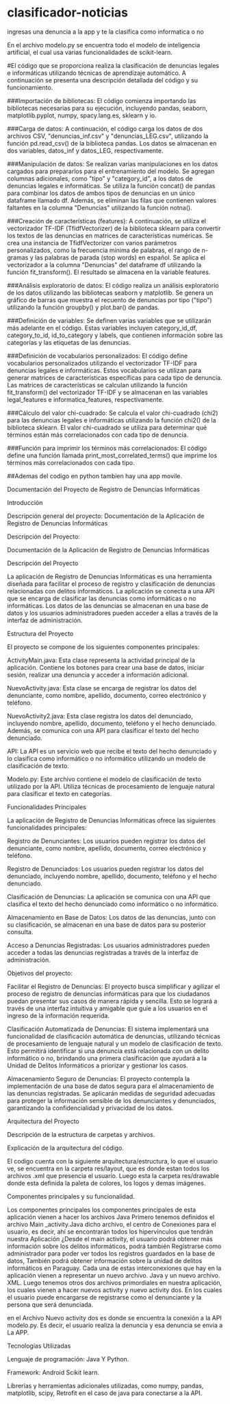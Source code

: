 # clasificador-noticias
ingresas una denuncia a la app y te la clasifica como informatica o no


En el archivo modelo.py se encuentra todo el modelo de inteligencia artificial, el cual usa varias funcionalidades de scikit-learn.

#El código que se proporciona realiza la clasificación de denuncias legales e informáticas utilizando técnicas de aprendizaje automático. A continuación se presenta una descripción detallada del código y su funcionamiento.
 
###Importación de bibliotecas:
El código comienza importando las bibliotecas necesarias para su ejecución, incluyendo pandas, seaborn, matplotlib.pyplot, numpy, spacy.lang.es, sklearn y io.
 
###Carga de datos:
A continuación, el código carga los datos de dos archivos CSV, "denuncias_inf.csv" y "denuncias_LEG.csv", utilizando la función pd.read_csv() de la biblioteca pandas. Los datos se almacenan en dos variables, datos_inf y datos_LEG, respectivamente.
 
###Manipulación de datos:
Se realizan varias manipulaciones en los datos cargados para prepararlos para el entrenamiento del modelo. Se agregan columnas adicionales, como "tipo" y "category_id", a los datos de denuncias legales e informáticas. Se utiliza la función concat() de pandas para combinar los datos de ambos tipos de denuncias en un único dataframe llamado df. Además, se eliminan las filas que contienen valores faltantes en la columna "Denuncias" utilizando la función notna().
 
###Creación de características (features):
A continuación, se utiliza el vectorizador TF-IDF (TfidfVectorizer) de la biblioteca sklearn para convertir los textos de las denuncias en matrices de características numéricas. Se crea una instancia de TfidfVectorizer con varios parámetros personalizados, como la frecuencia mínima de palabras, el rango de n-gramas y las palabras de parada (stop words) en español. Se aplica el vectorizador a la columna "Denuncias" del dataframe df utilizando la función fit_transform(). El resultado se almacena en la variable features.
 
###Análisis exploratorio de datos:
El código realiza un análisis exploratorio de los datos utilizando las bibliotecas seaborn y matplotlib. Se genera un gráfico de barras que muestra el recuento de denuncias por tipo ("tipo") utilizando la función groupby() y plot.bar() de pandas.
 
###Definición de variables:
Se definen varias variables que se utilizarán más adelante en el código. Estas variables incluyen category_id_df, category_to_id, id_to_category y labels, que contienen información sobre las categorías y las etiquetas de las denuncias.
 
###Definición de vocabularios personalizados:
El código define vocabularios personalizados utilizando el vectorizador TF-IDF para denuncias legales e informáticas. Estos vocabularios se utilizan para generar matrices de características específicas para cada tipo de denuncia. Las matrices de características se calculan utilizando la función fit_transform() del vectorizador TF-IDF y se almacenan en las variables legal_features e informatica_features, respectivamente.
 
###Cálculo del valor chi-cuadrado:
Se calcula el valor chi-cuadrado (chi2) para las denuncias legales e informáticas utilizando la función chi2() de la biblioteca sklearn. El valor chi-cuadrado se utiliza para determinar qué términos están más correlacionados con cada tipo de denuncia.
 
###Función para imprimir los términos más correlacionados:
El código define una función llamada print_most_correlated_terms() que imprime los términos más correlacionados con cada tipo.


##Ademas del codigo en python tambien hay una app movile.


Documentación del Proyecto de Registro de Denuncias Informáticas 

Introducción 

Descripción general del proyecto: Documentación de la Aplicación de Registro de Denuncias Informáticas 

Descripción del Proyecto: 

Documentación de la Aplicación de Registro de Denuncias Informáticas 

Descripción del Proyecto 

La aplicación de Registro de Denuncias Informáticas es una herramienta diseñada para facilitar el proceso de registro y clasificación de denuncias relacionadas con delitos informáticos. La aplicación se conecta a una API que se encarga de clasificar las denuncias como informáticas o no informáticas. Los datos de las denuncias se almacenan en una base de datos y los usuarios administradores pueden acceder a ellas a través de la interfaz de administración. 

Estructura del Proyecto 

El proyecto se compone de los siguientes componentes principales: 

ActivityMain.java: Esta clase representa la actividad principal de la aplicación. Contiene los botones para crear una base de datos, iniciar sesión, realizar una denuncia y acceder a información adicional. 

NuevoActivity.java: Esta clase se encarga de registrar los datos del denunciante, como nombre, apellido, documento, correo electrónico y teléfono. 

NuevoActivity2.java: Esta clase registra los datos del denunciado, incluyendo nombre, apellido, documento, teléfono y el hecho denunciado. Además, se comunica con una API para clasificar el texto del hecho denunciado. 

API: La API es un servicio web que recibe el texto del hecho denunciado y lo clasifica como informático o no informático utilizando un modelo de clasificación de texto. 

Modelo.py: Este archivo contiene el modelo de clasificación de texto utilizado por la API. Utiliza técnicas de procesamiento de lenguaje natural para clasificar el texto en categorías. 

Funcionalidades Principales 

La aplicación de Registro de Denuncias Informáticas ofrece las siguientes funcionalidades principales: 

Registro de Denunciantes: Los usuarios pueden registrar los datos del denunciante, como nombre, apellido, documento, correo electrónico y teléfono. 

Registro de Denunciados: Los usuarios pueden registrar los datos del denunciado, incluyendo nombre, apellido, documento, teléfono y el hecho denunciado. 

Clasificación de Denuncias: La aplicación se comunica con una API que clasifica el texto del hecho denunciado como informático o no informático. 

Almacenamiento en Base de Datos: Los datos de las denuncias, junto con su clasificación, se almacenan en una base de datos para su posterior consulta. 

Acceso a Denuncias Registradas: Los usuarios administradores pueden acceder a todas las denuncias registradas a través de la interfaz de administración. 

 

Objetivos del proyecto: 

Facilitar el Registro de Denuncias: El proyecto busca simplificar y agilizar el proceso de registro de denuncias informáticas para que los ciudadanos puedan presentar sus casos de manera rápida y sencilla. Esto se logrará a través de una interfaz intuitiva y amigable que guíe a los usuarios en el ingreso de la información requerida. 

Clasificación Automatizada de Denuncias: El sistema implementará una funcionalidad de clasificación automática de denuncias, utilizando técnicas de procesamiento de lenguaje natural y un modelo de clasificación de texto. Esto permitirá identificar si una denuncia está relacionada con un delito informático o no, brindando una primera clasificación que ayudará a la Unidad de Delitos Informáticos a priorizar y gestionar los casos. 

Almacenamiento Seguro de Denuncias: El proyecto contempla la implementación de una base de datos segura para el almacenamiento de las denuncias registradas. Se aplicarán medidas de seguridad adecuadas para proteger la información sensible de los denunciantes y denunciados, garantizando la confidencialidad y privacidad de los datos. 
 
 

Arquitectura del Proyecto 

Descripción de la estructura de carpetas y archivos. 

 

 

 

Explicación de la arquitectura del código. 

El codigo cuenta con la siguiente arquitectura/estructura, lo que el usuario ve, se encuentra en la carpeta res/layout, que es donde estan todos los archivos .xml que presencia el usuario. 
Luego esta la carpeta res/drawable donde esta definida la paleta de colores, los logos y demas imágenes. 

 

Componentes principales y su funcionalidad. 

Los componentes principales los componentes principales de esta aplicación vienen a hacer los archivos Java Primero tenemos definidos el archivo Main _activity.Java dicho archivo, el centro de Conexiones para el usuario, es decir, ahí se encontrarán todos los hipervínculos que tendrán nuestra Aplicación ¿Desde el main activity, el usuario podrá obtener más información sobre los delitos informáticos, podrá también Registrarse como administrador para poder ver todos los registros guardados en la base de datos, También podrá obtener información sobre la unidad de delitos informáticos en Paraguay. 
 Cada una de estas interconexiones que hay en la aplicación vienen a representar un nuevo archivo. Java y un nuevo archivo. XML. 
 Luego tenemos otros dos archivos primordiales en nuestra aplicación, los cuales vienen a hacer nuevos activity y nuevo activity dos. En los cuales el usuario puede encargarse de registrarse como el denunciante y la persona que será denunciada. 

en el Archivo Nuevo activity dos es donde se encuentra la conexión a la API modelo.py. Es decir, el usuario realiza la denuncia y esa denuncia se envía a La APP.  

Tecnologías Utilizadas 

Lenguaje de programación: Java Y Python. 

Framework: Android Scikit learn. 

Librerías y herramientas adicionales utilizadas, como numpy, pandas, matplotlib, scipy, Retrofit en el caso de java para conectarse a la API. 
